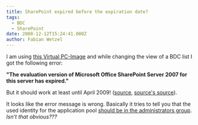 ```yaml
---
title: SharePoint expired before the expiration date?
tags:
  - BDC
  - SharePoint
date: 2008-12-12T15:24:41.000Z
author: Fabian Wetzel
---
```


I am using [this Virtual PC-Image](http://www.microsoft.com/downloads/details.aspx?familyid=DD939ED9-87A5-4C13-B212-A922CC02B469&amp;displaylang=en) and while changing the view of a BDC list I got the following error:

**&quot;The evaluation version of Microsoft Office SharePoint Server 2007 for this server has expired.&quot;**

But it should work at least until April 2009! ([source](http://hermes.tc/Microsoft-Dynamcis-CRM/Dynamics-CRM-4.0-VPC-verfuegbar.html), [source's source](http://www.microsoft.com/downloads/details.aspx?familyid=DD939ED9-87A5-4C13-B212-A922CC02B469&amp;displaylang=en)).

It looks like the error message is wrong. Basically it tries to tell you that the used identity for the application pool [should be in the administrators group](http://hermansberghem.blogspot.com/2006/10/trial-period-has-expired-even-with.html). _Isn't that obvious???_


